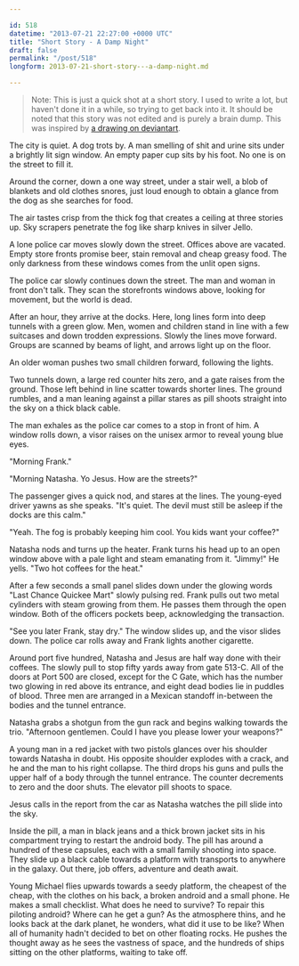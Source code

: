 ```yaml
---

id: 518
datetime: "2013-07-21 22:27:00 +0000 UTC"
title: "Short Story - A Damp Night"
draft: false
permalink: "/post/518"
longform: 2013-07-21-short-story---a-damp-night.md

---
```


> Note: This is just a quick shot at a short story. I used to write a lot, but haven't done it in a while, so trying to get back into it. It should be noted that this story was not edited and is purely a brain dump. This was inspired by [a drawing on deviantart](http://gg-arts.deviantart.com/art/Section-C-383304926).

The city is quiet. A dog trots by. A man smelling of shit and urine sits under a brightly lit sign window. An empty paper cup sits by his foot. No one is on the street to fill it.

Around the corner, down a one way street, under a stair well, a blob of blankets and old clothes snores, just loud enough to obtain a glance from the dog as she searches for food.

The air tastes crisp from the thick fog that creates a ceiling at three stories up. Sky scrapers penetrate the fog like sharp knives in silver Jello.

A lone police car moves slowly down the street. Offices above are vacated. Empty store fronts promise beer, stain removal and cheap greasy food. The only darkness from these windows comes from the unlit open signs.

The police car slowly continues down the street. The man and woman in front don't talk. They scan the storefronts windows above, looking for movement, but the world is dead.

After an hour, they arrive at the docks. Here, long lines form into deep tunnels with a green glow. Men, women and children stand in line with a few suitcases and down trodden expressions. Slowly the lines move forward. Groups are scanned by beams of light, and arrows light up on the floor.

An older woman pushes two small children forward, following the lights.

Two tunnels down, a large red counter hits zero, and a gate raises from the ground. Those left behind in line scatter towards shorter lines. The ground rumbles, and a man leaning against a pillar stares as pill shoots straight into the sky on a thick black cable.

The man exhales as the police car comes to a stop in front of him. A window rolls down, a visor raises on the unisex armor to reveal young blue eyes.

"Morning Frank."

"Morning Natasha. Yo Jesus. How are the streets?"

The passenger gives a quick nod, and stares at the lines. The young-eyed driver yawns as she speaks. "It's quiet. The devil must still be asleep if the docks are this calm."

"Yeah. The fog is probably keeping him cool. You kids want your coffee?"

Natasha nods and turns up the heater. Frank turns his head up to an open window above with a pale light and steam emanating from it. "Jimmy!" He yells. "Two hot coffees for the heat."

After a few seconds a small panel slides down under the glowing words "Last Chance Quickee Mart" slowly pulsing red. Frank pulls out two metal cylinders with steam growing from them. He passes them through the open window. Both of the officers pockets beep, acknowledging the transaction.

"See you later Frank, stay dry." The window slides up, and the visor slides down. The police car rolls away and Frank lights another cigarette.

Around port five hundred, Natasha and Jesus are half way done with their coffees. The slowly pull to stop fifty yards away from gate 513-C. All of the doors at Port 500 are closed, except for the C Gate, which has the number two glowing in red above its entrance, and eight dead bodies lie in puddles of blood. Three men are arranged in a Mexican standoff in-between the bodies and the tunnel entrance.

Natasha grabs a shotgun from the gun rack and begins walking towards the trio. "Afternoon gentlemen. Could I have you please lower your weapons?"

A young man in a red jacket with two pistols glances over his shoulder towards Natasha in doubt. His opposite shoulder explodes with a crack, and he and the man to his right collapse. The third drops his guns and pulls the upper half of a body through the tunnel entrance. The counter decrements to zero and the door shuts. The elevator pill shoots to space.

Jesus calls in the report from the car as Natasha watches the pill slide into the sky.

Inside the pill, a man in black jeans and a thick brown jacket sits in his compartment trying to restart the android body. The pill has around a hundred of these capsules, each with a small family shooting into space. They slide up a black cable towards a platform with transports to anywhere in the galaxy. Out there, job offers, adventure and death await.

Young Michael flies upwards towards a seedy platform, the cheapest of the cheap, with the clothes on his back, a broken android and a small phone. He makes a small checklist. What does he need to survive? To repair this piloting android? Where can he get a gun? As the atmosphere thins, and he looks back at the dark planet, he wonders, what did it use to be like? When all of humanity hadn't decided to bet on other floating rocks. He pushes the thought away as he sees the vastness of space, and the hundreds of ships sitting on the other platforms, waiting to take off.

